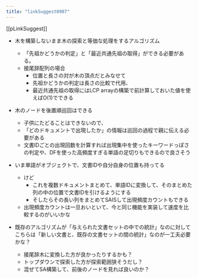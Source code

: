 ```yaml
---
title: "linkSuggest0907"
---
```


[[pLinkSuggest]]
- 木を構築しないまま木の探索と等価な処理をするアルゴリズム
    - 「先祖かどうかの判定」と「最近共通先祖の取得」ができる必要がある。
    - 接尾辞配列の場合
        - 位置と長さの対が木の頂点だとみなせて
        - 先祖かどうかの判定は長さの比較で代用、
        - 最近共通先祖の取得にはLCP arrayの構築で前計算しておいた値を使えばO(1)でできる
- 木のノードを後置順巡回はできる
    - 子供にたどることはできないので、
    - 「どのドキュメントで出現したか」の情報は巡回の過程で親に伝える必要がある
    - 文書IDごとの出現回数を計算すれば出現集中を使ったキーワードっぽさの判定や、DFを使った高頻度すぎる単語の足切りもできるので良さそう

- いま単語がオブジェクトで、文書IDや自分自身の位置も持ってる
    - けど
        - これを複数ドキュメントまとめて、単語IDに変換して、そのまとめた列の中の位置で文書IDを引けるようにする
        - そしたらその長い列をまとめてSAISして出現頻度カウントもできる
    - 出現頻度カウントは一旦おいといて、今と同じ機能を実装して速度を比較するのがいいかな

- 既存のアルゴリズムが「与えられた文書セットの中での統計」なのに対してこちらは「新しい文書と、既存の文書セットの間の統計」なのが一工夫必要かな？
    - 接尾辞木に変換した方が良かったりするかも？
    - トップダウンで探索した方が探索範囲狭そうだし？
    - 混ぜてSA構築して、前後のノードを見れば良いのか？

